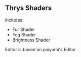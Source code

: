 <h2>Thrys Shaders</h2>

includes:
- Fur Shader
- Fog Shader
- Brightness Shader

Editor is based on poiyomi's Editor
